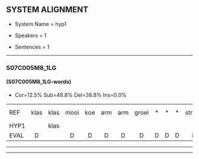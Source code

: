 
## SYSTEM ALIGNMENT

- System Name = hyp1

- Speakers = 1

- Sentences = 1

---

### S07C005M8_1LG

#### (S07C005M8_1LG-words)

- Cor=12.5%	Sub=48.8%	Del=38.8%	Ins=0.0%

|  |  |  |  |  |  |  |  |  |  |  |  |  |  |  |  |  |  |  |  |  |  |  |  |  |  |  |  |  |  |  |  |  |  |  |  |  |  |  |  |  |  |  |  |  |  |  |  |  |  |  |  |  |  |  |  |  |  |  |  |  |  |  |  |  |  |  |  |  |  |  |  |  |  |  |  |  |  |  |  |  |
|:--- |:---:|:---:|:---:|:---:|:---:|:---:|:---:|:---:|:---:|:---:|:---:|:---:|:---:|:---:|:---:|:---:|:---:|:---:|:---:|:---:|:---:|:---:|:---:|:---:|:---:|:---:|:---:|:---:|:---:|:---:|:---:|:---:|:---:|:---:|:---:|:---:|:---:|:---:|:---:|:---:|:---:|:---:|:---:|:---:|:---:|:---:|:---:|:---:|:---:|:---:|:---:|:---:|:---:|:---:|:---:|:---:|:---:|:---:|:---:|:---:|:---:|:---:|:---:|:---:|:---:|:---:|:---:|:---:|:---:|:---:|:---:|:---:|:---:|:---:|:---:|:---:|:---:|:---:|:---:|:---:|
| REF | klas | klas | mooi | koe | arm | arm | groei | * | * | * | strand | * | * | * | * | strand | bed | eerst | eerst | voor | draai*(daar) | * | * | * | sjaal | herfst | *s | * | *(helft) | duur | straat | * | straat | leeuw | clown | clown | hoek | krant | * | * | * | * | krant | hout | vriend | vriend | gauw | chips | * | * | * | groen | groen | feest | reis | reis | jas*(jam) | jas | huis | paard | vijf*(vrij) | * | *(wrijf) | muts | nieuw | kind | bang*(bal) | bang | oog | *(oom) | zacht*(zak) | schoen | schoen | plas*(pas) | neus | knoop | knoop | knoop | plank | plank |
| HYP1 |  | klas |  |  |  |  |  |  |  |  |  | mo | o | aro | go | strand |  | met | eerst | voor |  |  |  |  |  |  |  |  |  |  |  |  |  |  |  |  |  | daar | a | elt | uur | stad | a | okrant | goud | vriend |  |  |  | a | skips | groen | groen | feest | ga | res | jam | jas | us | part | i | vrijf | pas | da | voord | nust | ni | kind | bal | ban | o | om | zak | zo | schoeen | pas | ger | noop | ja | plank |
| EVAL | D |  | D | D | D | D | D | D | D | D | D | S | S | S | S |  | D | S |  |  | D | D | D | D | D | D | D | D | D | D | D | D | D | D | D | D | D | S | S | S | S | S | S | S | S |  | D | D | D | S | S |  |  |  | S | S | S |  | S | S | S | S | S | S | S | S | S | S | S | S | S | S | S | S | S | S | S | S | S |  |
---

---
